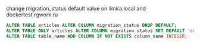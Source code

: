 change migration_status default value on ilmira.local and dockertest.rgwork.ru

```sql
ALTER TABLE articles ALTER COLUMN migration_status DROP DEFAULT;
ALTER TABLE ONLY articles ALTER COLUMN migration_status SET DEFAULT 'en_GB';
ALTER TABLE table_name ADD COLUMN IF NOT EXISTS column_name INTEGER;
```